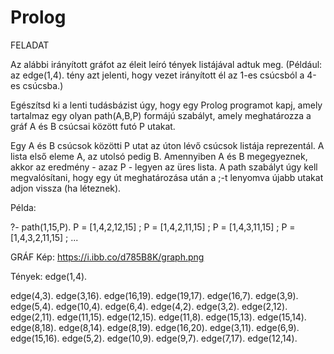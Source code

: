 # Prolog

FELADAT

Az alábbi irányított gráfot az éleit leíró tények listájával adtuk meg.
(Például: az edge(1,4). tény azt jelenti, hogy vezet irányított él az 1-es csúcsból a 4-es csúcsba.)

Egészítsd ki a lenti tudásbázist úgy, hogy egy Prolog programot kapj, amely tartalmaz egy olyan path(A,B,P) formájú szabályt, amely meghatározza a gráf A és B csúcsai között futó P utakat.

Egy A és B csúcsok közötti P utat az úton lévő csúcsok listája reprezentál. A lista első eleme A, az utolsó pedig B. Amennyiben A és B megegyeznek, akkor az eredmény - azaz P - legyen az üres lista.
A path szabályt úgy kell megvalósítani, hogy egy út meghatározása után a ;-t lenyomva újabb utakat adjon vissza (ha léteznek).

Példa:

?- path(1,15,P).
P = [1,4,2,12,15] ;
P = [1,4,2,11,15] ;
P = [1,4,3,11,15] ;
P = [1,4,3,2,11,15] ;
...

GRÁF
Kép: https://i.ibb.co/d785B8K/graph.png

Tények:
edge(1,4).

edge(4,3).
edge(3,16).
edge(16,19).
edge(19,17).
edge(16,7).
edge(3,9).
edge(5,4).
edge(10,4).
edge(6,4).
edge(4,2).
edge(3,2).
edge(2,12).
edge(2,11).
edge(11,15).
edge(12,15).
edge(11,8).
edge(15,13).
edge(15,14).
edge(8,18).
edge(8,14).
edge(8,19).
edge(16,20).
edge(3,11).
edge(6,9).
edge(15,16).
edge(5,2).
edge(10,9).
edge(9,7).
edge(7,17).
edge(12,14).
